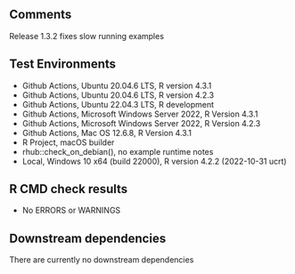 ## Comments
Release 1.3.2 fixes slow running examples 

## Test Environments
- Github Actions, Ubuntu 20.04.6 LTS, R version 4.3.1
- Github Actions, Ubuntu 20.04.6 LTS, R version 4.2.3
- Github Actions, Ubuntu 22.04.3 LTS, R development
- Github Actions, Microsoft Windows Server 2022, R Version 4.3.1
- Github Actions, Microsoft Windows Server 2022, R Version 4.2.3
- Github Actions, Mac OS 12.6.8, R Version 4.3.1
- R Project, macOS builder
- rhub::check_on_debian(), no example runtime notes
- Local, Windows 10 x64 (build 22000), R version 4.2.2 (2022-10-31 ucrt)

## R CMD check results
- No ERRORS or WARNINGS

## Downstream dependencies
There are currently no downstream dependencies

